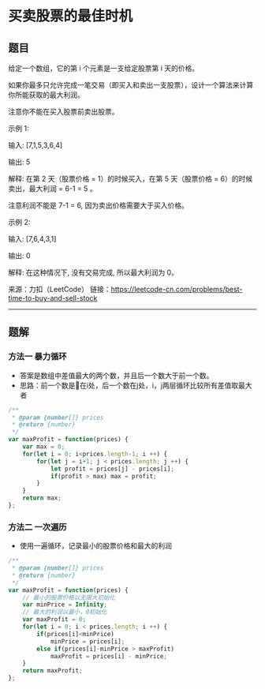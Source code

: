 # 买卖股票的最佳时机

## 题目

给定一个数组，它的第 i 个元素是一支给定股票第 i 天的价格。

如果你最多只允许完成一笔交易（即买入和卖出一支股票），设计一个算法来计算你所能获取的最大利润。

注意你不能在买入股票前卖出股票。

示例 1:

输入: [7,1,5,3,6,4]

输出: 5

解释: 在第 2 天（股票价格 = 1）的时候买入，在第 5 天（股票价格 = 6）的时候卖出，最大利润 = 6-1 = 5 。

注意利润不能是 7-1 = 6, 因为卖出价格需要大于买入价格。

示例 2:

输入: [7,6,4,3,1]

输出: 0

解释: 在这种情况下, 没有交易完成, 所以最大利润为 0。

来源：力扣（LeetCode）
链接：https://leetcode-cn.com/problems/best-time-to-buy-and-sell-stock

---

## 题解

### 方法一 暴力循环

- 答案是数组中差值最大的两个数，并且后一个数大于前一个数。
- 思路：前一个数是在i处，后一个数在j处，i，j两层循环比较所有差值取最大者

```javascript
/**
 * @param {number[]} prices
 * @return {number}
 */
var maxProfit = function(prices) {
    var max = 0;
    for(let i = 0; i<prices.length-1; i ++) {
        for(let j = i+1; j < prices.length; j ++) {
            let profit = prices[j] - prices[i];
            if(profit > max) max = profit;
        }
    }
    return max;
};

```

### 方法二 一次遍历

- 使用一遍循环，记录最小的股票价格和最大的利润

```javascript
/**
 * @param {number[]} prices
 * @return {number}
 */
var maxProfit = function(prices) {
    // 最小的股票价格以无限大初始化
    var minPrice = Infinity;
    // 最大的利润以最小，0初始化
    var maxProfit = 0;
    for(let i = 0; i < prices.length; i ++) {
        if(prices[i]<minPrice)
            minPrice = prices[i];
        else if(prices[i]-minPrice > maxProfit)
            maxProfit = prices[i] - minPrice;
    }
    return maxProfit;
};

```
